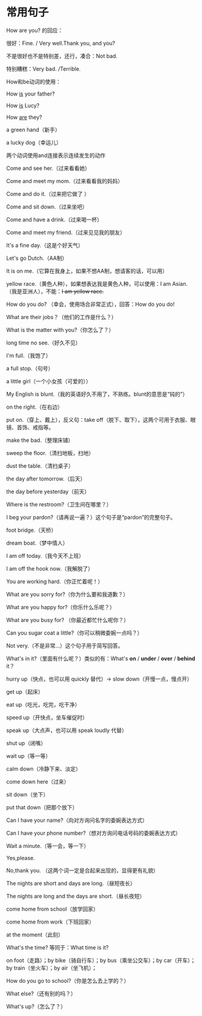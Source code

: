 # 常用句子

How are you? 的回应：

很好：Fine. / Very well.Thank you, and you?

不是很好也不是特别差，还行，凑合：Not bad.

特别糟糕：Very bad. /Terrible.

How和be动词的使用：

How  <u>is</u> your father?

How <u>is</u> Lucy?

How <u>are</u> they?



a green hand（新手）

a lucky dog（幸运儿）



两个动词使用and连接表示连续发生的动作

Come and see her.（过来看看她）

Come and meet my mom.（过来看看我的妈妈）

Come and do it.（过来把它做了 ）

Come and sit down.（过来坐吧）

Come and have a drink.（过来喝一杯）

Come and meet my friend.（过来见见我的朋友）



It's a fine day.（这是个好天气）

Let's go Dutch.（AA制）

It is on me.（它算在我身上，如果不想AA制，想请客的话，可以用）

yellow race.（黄色人种），如果想表达我是黄色人种，可以使用：I am Asian.（我是亚洲人），不能：~~I am yellow race.~~



How do you do? （幸会，使用场合非常正式），回答：How do you do!

What are their jobs？（他们的工作是什么？）



What is the matter with you?（你怎么了？）

long time no see.（好久不见）



I'm full.（我饱了）

a full stop.（句号）

a little girl（一个小女孩（可爱的））



My English is blunt.（我的英语好久不用了，不熟练。blunt的意思是“钝的”）

on the right.（在右边）



put on.（穿上、戴上），反义句：take off（脱下、取下），这两个可用于衣服、眼镜、首饰、戒指等。



make the bad.（整理床铺）

sweep the floor.（清扫地板，扫地）

dust the table.（清扫桌子）



the day after tomorrow.（后天）

the day before yesterday（前天）



Where is the restroom?（卫生间在哪里？）



I beg your pardon?（请再说一遍？）这个句子是“pardon”的完整句子。

foot bridge.（天桥）



dream boat.（梦中情人）



I am off today.（我今天不上班）

I am off the hook now.（我解脱了）



You are working hard.（你正忙着呢！）



What are you sorry for?（你为什么要和我道歉？）

What are you happy for?（你乐什么乐呢？）

What are you busy for? （你最近都忙什么呢你？）



Can you sugar coat a little?（你可以稍微委婉一点吗？）



Not very.（不是非常...）这个句子用于简写回答。

What's in it?（里面有什么呢？）类似的有：What's **on** / **under** / **over** / **behind** it？



hurry up（快点，也可以用 quickly 替代）-> slow down（开慢一点，慢点开）

get up（起床）

eat up（吃光，吃完，吃干净）

speed up（开快点，坐车催促时）

speak up（大点声，也可以用 speak loudly 代替）

shut up（闭嘴）

wait up（等一等）

calm down（冷静下来、淡定）

come down here（过来）

sit down（坐下）

put that down（把那个放下）



Can I have your name?（向对方询问名字的委婉表达方式）

Can I have your phone number?（想对方询问电话号码的委婉表达方式）



Wait a minute.（等一会，等一下）

Yes,please.

No,thank you. （这两个词一定是合起来出现的，显得更有礼貌）



The nights are short and days are long.（昼短夜长）

The nights are long and the days are short.（昼长夜短）



come home from school（放学回家）

come home from work（下班回家）



at the moment（此刻）



What's the time? 等同于：What time is it?



on foot（走路）；by bike（骑自行车）；by bus（乘坐公交车）；by car（开车）；by train（坐火车）；by air（坐飞机）；

How do you go to school?（你是怎么去上学的？）



What else?（还有别的吗？）

What's up?（怎么了？）
